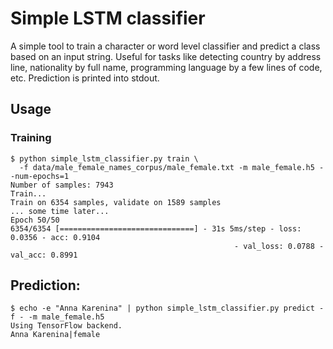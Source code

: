 # Simple LSTM classifier

A simple tool to train a character or word level classifier and predict a class based on an input string. Useful for tasks like detecting country by address line, nationality by full name, programming language by a few lines of code, etc. Prediction is printed into stdout.

## Usage

### Training

```
$ python simple_lstm_classifier.py train \
  -f data/male_female_names_corpus/male_female.txt -m male_female.h5 --num-epochs=1
Number of samples: 7943
Train...
Train on 6354 samples, validate on 1589 samples
... some time later...
Epoch 50/50
6354/6354 [==============================] - 31s 5ms/step - loss: 0.0356 - acc: 0.9104
                                                  - val_loss: 0.0788 - val_acc: 0.8991
```

## Prediction:

```
$ echo -e "Anna Karenina" | python simple_lstm_classifier.py predict -f - -m male_female.h5 
Using TensorFlow backend.
Anna Karenina|female
```
